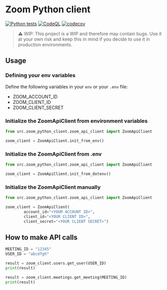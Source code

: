 # Zoom Python client

[![Python tests](https://github.com/renefs/zoom-python-client/actions/workflows/python-tests.yml/badge.svg)](https://github.com/renefs/zoom-python-client/actions/workflows/python-tests.yml) [![CodeQL](https://github.com/renefs/zoom-python-client/actions/workflows/codeql-analysis.yml/badge.svg)](https://github.com/renefs/zoom-python-client/actions/workflows/codeql-analysis.yml) [![codecov](https://codecov.io/gh/renefs/zoom-python-client/branch/main/graph/badge.svg?token=04EY0K0P2S)](https://codecov.io/gh/renefs/zoom-python-client)

> ⚠️ WIP: This project is a WIP and therefore may contain bugs. Use it at your own risk and keep this in mind if you decide to use it in production environments.


## Usage

### Defining your env variables

Define the following variables in your `env` or your `.env` file:

- ZOOM_ACCOUNT_ID
- ZOOM_CLIENT_ID
- ZOOM_CLIENT_SECRET

### Initialize the ZoomApiClient from environment variables

```python
from src.zoom_python_client.zoom_api_client import ZoomApiClient

zoom_client = ZoomApiClient.init_from_env()
```

### Initialize the ZoomApiClient from .env

```python
from src.zoom_python_client.zoom_api_client import ZoomApiClient

zoom_client = ZoomApiClient.init_from_dotenv()
```
### Initialize the ZoomApiClient manually

```python
from src.zoom_python_client.zoom_api_client import ZoomApiClient

zoom_client = ZoomApiClient(
        account_id="<YOUR ACCOUNT ID>",
        client_id="<YOUR CLIENT ID>",
        client_secret="<YOUR CLIENT SECRET>")
```


## How to make API calls

```python
MEETING_ID = "12345"
USER_ID = "abcdfgh"

result = zoom_client.users.get_user(USER_ID)
print(result)

result = zoom_client.meetings.get_meeting(MEETING_ID)
print(result)
```